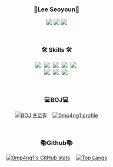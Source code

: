 <!--
**0mp4ng1/0mp4ng1** is a ✨ _special_ ✨ repository because its `README.md` (this file) appears on your GitHub profile.

Here are some ideas to get you started:

- 🔭 I’m currently working on ...
- 🌱 I’m currently learning ...
- 👯 I’m looking to collaborate on ...
- 🤔 I’m looking for help with ...
- 💬 Ask me about ...
- 📫 How to reach me: ...
- 😄 Pronouns: ...
- ⚡ Fun fact: ...
-->

<h3 align="center">🌱Lee Seoyoun🌱</h3>

<p align="center">
<a href="mailto:seoyoun059@gmail.com" target="_blank"><img src="https://img.shields.io/badge/Gmail-EA4335?style=flat&logo=Gmail&logoColor=white"/></a>
<a href="https://github.com/0mp4ng1" target="_blank"><img src="https://img.shields.io/badge/github-181717?style=flat&logo=github&logoColor=white"/></a>
<a href="https://www.instagram.com/0mp4ng1/" target="_blank"><img src="https://img.shields.io/badge/Instagram-E4405F?style=flat&logo=Instagram&logoColor=white"/></a>
</p>
<br>

<h3 align="center">🛠️ Skills 🛠️</h3>
<p align="center">
  <img src="https://img.shields.io/badge/C-A8B9CC?style=flat&logo=C&logoColor=white"/></a>&nbsp
  <img src="https://img.shields.io/badge/C++-00599C?style=flat&logo=C%2B%2B&logoColor=white"/></a>&nbsp
  <img src="https://img.shields.io/badge/Python-3766AB?style=flat&logo=Python&logoColor=white"/></a>&nbsp
  <img src="https://img.shields.io/badge/javascript-F7DF1E?style=flat&logo=javascript&logoColor=black"></a>&nbsp
  <img src="https://img.shields.io/badge/java-007396?style=flat&logo=java&logoColor=white"></a>&nbsp
  <br>
  <img src="https://img.shields.io/badge/node.js-339933?style=flat&logo=Node.js&logoColor=white"></a>&nbsp
  <img src="https://img.shields.io/badge/Django-092E20?style=flat&logo=Django&logoColor=white"/></a>&nbsp
  <img src="https://img.shields.io/badge/Mysql-E6B91E?style=flat&logo=MySql&logoColor=white"/></a>&nbsp
</p>
<br>

<h3 align="center"> 💻BOJ💻 </h3>

<center>

[![BOJ
프로필](http://mazassumnida.wtf/api/v2/generate_badge?boj=0mp4ng1)](https://icpc.me/0mp4ng1)&nbsp;&nbsp;&nbsp;&nbsp;[![0mp4ng1 profile](http://mazandi.herokuapp.com/api?handle=0mp4ng1)](https://solved.ac/0mp4ng1)
 </center>

 <br>

<h3 align="center"> 📚Github📚 </h3>

<center>

[![0mp4ng1's GitHub stats](https://github-readme-stats.vercel.app/api?username=0mp4ng1)](https://github.com/0mp4ng1/github-readme-stats)&nbsp;&nbsp;&nbsp;&nbsp;[![Top Langs](https://github-readme-stats.vercel.app/api/top-langs/?username=0mp4ng1&layout=compact)](https://github.com/0mp4ng1/github-readme-stats)

</center>
